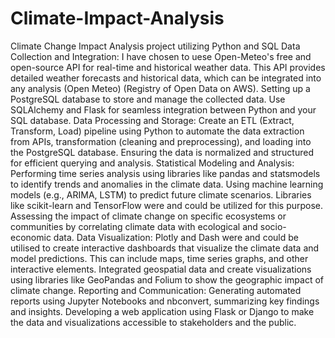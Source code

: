 # Climate-Impact-Analysis
Climate Change Impact Analysis project utilizing Python and SQL
Data Collection and Integration:
I have chosen to uese Open-Meteo's free and open-source API for real-time and historical weather data. This API provides detailed weather forecasts and historical data, which can be integrated into any analysis​ (Open Meteo)​​ (Registry of Open Data on AWS)​.
Setting up a PostgreSQL database to store and manage the collected data. Use SQLAlchemy and Flask for seamless integration between Python and your SQL database.
Data Processing and Storage:
Create an ETL (Extract, Transform, Load) pipeline using Python to automate the data extraction from APIs, transformation (cleaning and preprocessing), and loading into the PostgreSQL database.
Ensuring the data is normalized and structured for efficient querying and analysis.
Statistical Modeling and Analysis:
Performing time series analysis using libraries like pandas and statsmodels to identify trends and anomalies in the climate data.
Using machine learning models (e.g., ARIMA, LSTM) to predict future climate scenarios. Libraries like scikit-learn and TensorFlow were and could be utilized for this purpose.
Assessing the impact of climate change on specific ecosystems or communities by correlating climate data with ecological and socio-economic data.
Data Visualization:
Plotly and Dash were and could be utilised to create interactive dashboards that visualize the climate data and model predictions. This can include maps, time series graphs, and other interactive elements.
Integrated geospatial data and create visualizations using libraries like GeoPandas and Folium to show the geographic impact of climate change.
Reporting and Communication:
Generating automated reports using Jupyter Notebooks and nbconvert, summarizing key findings and insights.
Developing a web application using Flask or Django to make the data and visualizations accessible to stakeholders and the public.
